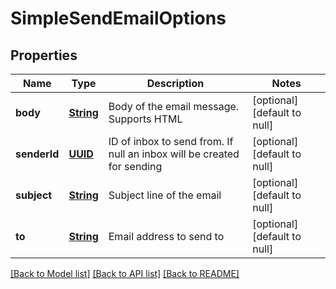 # SimpleSendEmailOptions
## Properties

Name | Type | Description | Notes
------------ | ------------- | ------------- | -------------
**body** | [**String**](string) | Body of the email message. Supports HTML | [optional] [default to null]
**senderId** | [**UUID**](UUID) | ID of inbox to send from. If null an inbox will be created for sending | [optional] [default to null]
**subject** | [**String**](string) | Subject line of the email | [optional] [default to null]
**to** | [**String**](string) | Email address to send to | [optional] [default to null]

[[Back to Model list]](../README#documentation-for-models) [[Back to API list]](../README#documentation-for-api-endpoints) [[Back to README]](../README)

